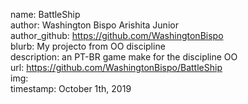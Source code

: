 name: BattleShip  
author: Washington Bispo Arishita Junior  
author_github: https://github.com/WashingtonBispo  
blurb: My projecto from OO discipline  
description: an PT-BR game make for the discipline OO  
url: https://github.com/WashingtonBispo/BattleShip  
img:   
timestamp: October 1th, 2019   
